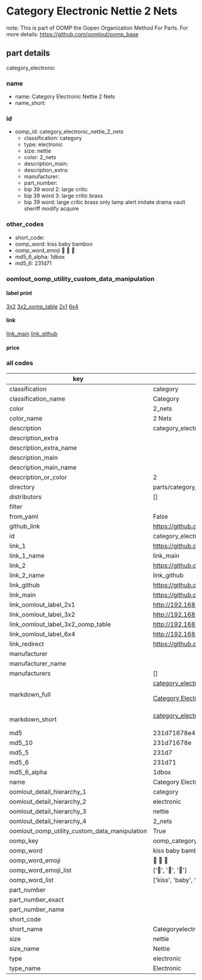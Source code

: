 # Category Electronic Nettie 2 Nets  

note: This is part of OOMP the Oopen Organization Method For Parts. For more details: https://github.com/oomlout/oomp_base

##  part details
  



category_electronic



### name
* name: Category Electronic Nettie 2 Nets
* name_short: 
### id
* oomp_id: category_electronic_nettie_2_nets
  * classification: category
  * type: electronic
  * size: nettie
  * color: 2_nets
  * description_main: 
  * description_extra: 
  * manufacturer: 
  * part_number: 
  * bip 39 word 2: large critic
  * bip 39 word 3: large critic brass
  * bip 39 word: large critic brass only lamp alert imitate drama vault sheriff modify acquire

### other_codes
* short_code: 
* oomp_word: kiss baby bamboo
* oomp_word_emoji :kiss: :baby: :bamboo:
* md5_6_alpha: 1dbox
* md5_6: 231d71






### oomlout_oomp_utility_custom_data_manipulation
#### label print
[3x2](http://192.168.1.245:1112/?label=oomp%201dbox)
[3x2_oomp_table](http://192.168.1.108:1112/?label=oomp%201dbox)
[2x1](http://192.168.1.242:1112/?label=oomp%201dbox)
[6x4](http://192.168.1.55:1112/?label=oomp%201dbox)    

#### link

[link_main](https://github.com/oomlout/oomlout_oomp_version_1_messy/tree/main/parts/category_electronic_nettie_2_nets) [link_github](https://github.com/oomlout/oomlout_oomp_version_1_messy/tree/main/parts/category_electronic_nettie_2_nets)                             

#### price







### all codes 
| key | value |  
| --- | --- |  
| classification | category |  
| classification_name | Category |  
| color | 2_nets |  
| color_name | 2 Nets |  
| description | category_electronic |  
| description_extra |  |  
| description_extra_name |  |  
| description_main |  |  
| description_main_name |  |  
| description_or_color | 2  |  
| directory | parts/category_electronic_nettie_2_nets |  
| distributors | [] |  
| filter |  |  
| from_yaml | False |  
| github_link | https://github.com/oomlout/oomlout_oomp_part_src/tree/main/parts/category_electronic_nettie_2_nets |  
| id | category_electronic_nettie_2_nets |  
| link_1 | https://github.com/oomlout/oomlout_oomp_version_1_messy/tree/main/parts/category_electronic_nettie_2_nets |  
| link_1_name | link_main |  
| link_2 | https://github.com/oomlout/oomlout_oomp_version_1_messy/tree/main/parts/category_electronic_nettie_2_nets |  
| link_2_name | link_github |  
| link_github | https://github.com/oomlout/oomlout_oomp_version_1_messy/tree/main/parts/category_electronic_nettie_2_nets |  
| link_main | https://github.com/oomlout/oomlout_oomp_version_1_messy/tree/main/parts/category_electronic_nettie_2_nets |  
| link_oomlout_label_2x1 | http://192.168.1.242:1112/?label=oomp%201dbox |  
| link_oomlout_label_3x2 | http://192.168.1.245:1112/?label=oomp%201dbox |  
| link_oomlout_label_3x2_oomp_table | http://192.168.1.108:1112/?label=oomp%201dbox |  
| link_oomlout_label_6x4 | http://192.168.1.55:1112/?label=oomp%201dbox |  
| link_redirect | https://github.com/oomlout/oomlout_oomp_version_1_messy/tree/main/parts/category_electronic_nettie_2_nets |  
| manufacturer |  |  
| manufacturer_name |  |  
| manufacturers | [] |  
| markdown_full | [category_electronic_nettie_2_nets](none)<br>[](none)<br>[Category Electronic Nettie 2 Nets](none)<br><br> |  
| markdown_short | [category_electronic_nettie_2_nets](none)<br><br> |  
| md5 | 231d71678e422e2c18be69b0364cf3e9 |  
| md5_10 | 231d71678e |  
| md5_5 | 231d7 |  
| md5_6 | 231d71 |  
| md5_6_alpha | 1dbox |  
| name | Category Electronic Nettie 2 Nets |  
| oomlout_detail_hierarchy_1 | category |  
| oomlout_detail_hierarchy_2 | electronic |  
| oomlout_detail_hierarchy_3 | nettie |  
| oomlout_detail_hierarchy_4 | 2_nets |  
| oomlout_oomp_utility_custom_data_manipulation | True |  
| oomp_key | oomp_category_electronic_nettie_2_nets |  
| oomp_word | kiss baby bamboo |  
| oomp_word_emoji | :kiss: :baby: :bamboo: |  
| oomp_word_emoji_list | [':kiss:', ':baby:', ':bamboo:'] |  
| oomp_word_list | ['kiss', 'baby', 'bamboo'] |  
| part_number |  |  
| part_number_exact |  |  
| part_number_name |  |  
| short_code |  |  
| short_name | Categoryelectronic |  
| size | nettie |  
| size_name | Nettie |  
| type | electronic |  
| type_name | Electronic |  
